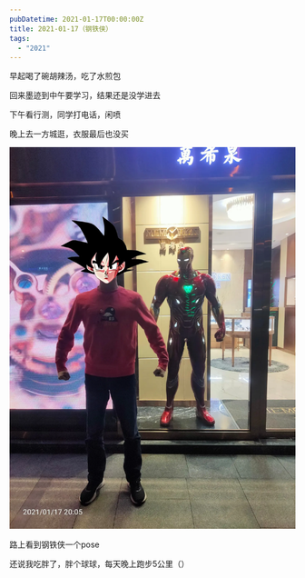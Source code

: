 ```yaml
---
pubDatetime: 2021-01-17T00:00:00Z
title: 2021-01-17（钢铁侠）
tags:
  - "2021"
---
```


早起喝了碗胡辣汤，吃了水煎包

回来墨迹到中午要学习，结果还是没学进去

下午看行测，同学打电话，闲喷

晚上去一方城逛，衣服最后也没买

![](../../img/6904315-1f6ebac99621d3f1.jpg)

路上看到钢铁侠一个pose

还说我吃胖了，胖个球球，每天晚上跑步5公里（）
